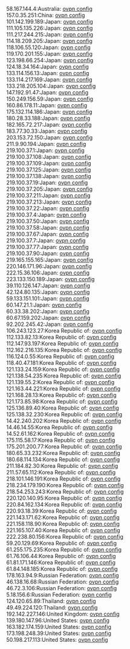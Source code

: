 58.167.144.4:Australia: [ovpn config](vpn/58_167_144_4.ovpn)  
157.0.35.251:China: [ovpn config](vpn/157_0_35_251.ovpn)  
101.142.199.189:Japan: [ovpn config](vpn/101_142_199_189.ovpn)  
111.105.135.226:Japan: [ovpn config](vpn/111_105_135_226.ovpn)  
111.217.244.215:Japan: [ovpn config](vpn/111_217_244_215.ovpn)  
114.18.209.205:Japan: [ovpn config](vpn/114_18_209_205.ovpn)  
118.106.55.120:Japan: [ovpn config](vpn/118_106_55_120.ovpn)  
119.170.201.155:Japan: [ovpn config](vpn/119_170_201_155.ovpn)  
123.198.66.254:Japan: [ovpn config](vpn/123_198_66_254.ovpn)  
124.18.34.164:Japan: [ovpn config](vpn/124_18_34_164.ovpn)  
133.114.156.13:Japan: [ovpn config](vpn/133_114_156_13.ovpn)  
133.114.217.169:Japan: [ovpn config](vpn/133_114_217_169.ovpn)  
133.218.205.104:Japan: [ovpn config](vpn/133_218_205_104.ovpn)  
147.192.91.47:Japan: [ovpn config](vpn/147_192_91_47.ovpn)  
150.249.156.59:Japan: [ovpn config](vpn/150_249_156_59.ovpn)  
160.86.178.11:Japan: [ovpn config](vpn/160_86_178_11.ovpn)  
175.132.114.186:Japan: [ovpn config](vpn/175_132_114_186.ovpn)  
180.28.33.188:Japan: [ovpn config](vpn/180_28_33_188.ovpn)  
182.165.72.217:Japan: [ovpn config](vpn/182_165_72_217.ovpn)  
183.77.30.33:Japan: [ovpn config](vpn/183_77_30_33.ovpn)  
203.153.72.150:Japan: [ovpn config](vpn/203_153_72_150.ovpn)  
211.9.90.194:Japan: [ovpn config](vpn/211_9_90_194.ovpn)  
219.100.37.1:Japan: [ovpn config](vpn/219_100_37_1.ovpn)  
219.100.37.108:Japan: [ovpn config](vpn/219_100_37_108.ovpn)  
219.100.37.109:Japan: [ovpn config](vpn/219_100_37_109.ovpn)  
219.100.37.125:Japan: [ovpn config](vpn/219_100_37_125.ovpn)  
219.100.37.138:Japan: [ovpn config](vpn/219_100_37_138.ovpn)  
219.100.37.19:Japan: [ovpn config](vpn/219_100_37_19.ovpn)  
219.100.37.205:Japan: [ovpn config](vpn/219_100_37_205.ovpn)  
219.100.37.211:Japan: [ovpn config](vpn/219_100_37_211.ovpn)  
219.100.37.213:Japan: [ovpn config](vpn/219_100_37_213.ovpn)  
219.100.37.22:Japan: [ovpn config](vpn/219_100_37_22.ovpn)  
219.100.37.4:Japan: [ovpn config](vpn/219_100_37_4.ovpn)  
219.100.37.50:Japan: [ovpn config](vpn/219_100_37_50.ovpn)  
219.100.37.58:Japan: [ovpn config](vpn/219_100_37_58.ovpn)  
219.100.37.67:Japan: [ovpn config](vpn/219_100_37_67.ovpn)  
219.100.37.7:Japan: [ovpn config](vpn/219_100_37_7.ovpn)  
219.100.37.77:Japan: [ovpn config](vpn/219_100_37_77.ovpn)  
219.100.37.90:Japan: [ovpn config](vpn/219_100_37_90.ovpn)  
219.165.155.165:Japan: [ovpn config](vpn/219_165_155_165.ovpn)  
220.146.171.96:Japan: [ovpn config](vpn/220_146_171_96.ovpn)  
222.15.36.106:Japan: [ovpn config](vpn/222_15_36_106.ovpn)  
223.133.150.189:Japan: [ovpn config](vpn/223_133_150_189.ovpn)  
39.110.126.147:Japan: [ovpn config](vpn/39_110_126_147.ovpn)  
42.124.80.135:Japan: [ovpn config](vpn/42_124_80_135.ovpn)  
59.133.151.101:Japan: [ovpn config](vpn/59_133_151_101.ovpn)  
60.147.21.1:Japan: [ovpn config](vpn/60_147_21_1.ovpn)  
60.33.38.202:Japan: [ovpn config](vpn/60_33_38_202.ovpn)  
60.67.159.202:Japan: [ovpn config](vpn/60_67_159_202.ovpn)  
92.202.245.42:Japan: [ovpn config](vpn/92_202_245_42.ovpn)  
106.243.123.27:Korea Republic of: [ovpn config](vpn/106_243_123_27.ovpn)  
112.133.82.13:Korea Republic of: [ovpn config](vpn/112_133_82_13.ovpn)  
112.147.93.197:Korea Republic of: [ovpn config](vpn/112_147_93_197.ovpn)  
112.162.216.135:Korea Republic of: [ovpn config](vpn/112_162_216_135.ovpn)  
116.124.0.55:Korea Republic of: [ovpn config](vpn/116_124_0_55.ovpn)  
118.40.47.181:Korea Republic of: [ovpn config](vpn/118_40_47_181.ovpn)  
121.133.24.159:Korea Republic of: [ovpn config](vpn/121_133_24_159.ovpn)  
121.138.54.235:Korea Republic of: [ovpn config](vpn/121_138_54_235.ovpn)  
121.139.55.2:Korea Republic of: [ovpn config](vpn/121_139_55_2.ovpn)  
121.163.44.221:Korea Republic of: [ovpn config](vpn/121_163_44_221.ovpn)  
121.168.28.13:Korea Republic of: [ovpn config](vpn/121_168_28_13.ovpn)  
121.173.85.98:Korea Republic of: [ovpn config](vpn/121_173_85_98.ovpn)  
125.136.89.40:Korea Republic of: [ovpn config](vpn/125_136_89_40.ovpn)  
125.138.32.230:Korea Republic of: [ovpn config](vpn/125_138_32_230.ovpn)  
14.42.240.202:Korea Republic of: [ovpn config](vpn/14_42_240_202.ovpn)  
14.46.14.55:Korea Republic of: [ovpn config](vpn/14_46_14_55.ovpn)  
14.52.61.162:Korea Republic of: [ovpn config](vpn/14_52_61_162.ovpn)  
175.115.58.17:Korea Republic of: [ovpn config](vpn/175_115_58_17.ovpn)  
175.201.200.77:Korea Republic of: [ovpn config](vpn/175_201_200_77.ovpn)  
180.65.33.232:Korea Republic of: [ovpn config](vpn/180_65_33_232.ovpn)  
180.68.114.134:Korea Republic of: [ovpn config](vpn/180_68_114_134.ovpn)  
211.184.82.30:Korea Republic of: [ovpn config](vpn/211_184_82_30.ovpn)  
211.57.65.112:Korea Republic of: [ovpn config](vpn/211_57_65_112.ovpn)  
218.101.146.191:Korea Republic of: [ovpn config](vpn/218_101_146_191.ovpn)  
218.234.179.190:Korea Republic of: [ovpn config](vpn/218_234_179_190.ovpn)  
218.54.253.243:Korea Republic of: [ovpn config](vpn/218_54_253_243.ovpn)  
220.120.140.95:Korea Republic of: [ovpn config](vpn/220_120_140_95.ovpn)  
220.84.162.134:Korea Republic of: [ovpn config](vpn/220_84_162_134.ovpn)  
220.93.18.39:Korea Republic of: [ovpn config](vpn/220_93_18_39.ovpn)  
221.143.171.62:Korea Republic of: [ovpn config](vpn/221_143_171_62.ovpn)  
221.158.118.90:Korea Republic of: [ovpn config](vpn/221_158_118_90.ovpn)  
221.165.107.40:Korea Republic of: [ovpn config](vpn/221_165_107_40.ovpn)  
222.238.80.156:Korea Republic of: [ovpn config](vpn/222_238_80_156.ovpn)  
59.20.129.69:Korea Republic of: [ovpn config](vpn/59_20_129_69.ovpn)  
61.255.175.235:Korea Republic of: [ovpn config](vpn/61_255_175_235.ovpn)  
61.76.106.44:Korea Republic of: [ovpn config](vpn/61_76_106_44.ovpn)  
61.81.171.146:Korea Republic of: [ovpn config](vpn/61_81_171_146.ovpn)  
61.84.148.185:Korea Republic of: [ovpn config](vpn/61_84_148_185.ovpn)  
178.163.94.9:Russian Federation: [ovpn config](vpn/178_163_94_9.ovpn)  
46.138.16.68:Russian Federation: [ovpn config](vpn/46_138_16_68.ovpn)  
46.72.3.106:Russian Federation: [ovpn config](vpn/46_72_3_106.ovpn)  
5.18.156.6:Russian Federation: [ovpn config](vpn/5_18_156_6.ovpn)  
124.120.65.89:Thailand: [ovpn config](vpn/124_120_65_89.ovpn)  
49.49.224.120:Thailand: [ovpn config](vpn/49_49_224_120.ovpn)  
192.142.227.146:United Kingdom: [ovpn config](vpn/192_142_227_146.ovpn)  
139.180.147.96:United States: [ovpn config](vpn/139_180_147_96.ovpn)  
163.182.174.159:United States: [ovpn config](vpn/163_182_174_159.ovpn)  
173.198.248.39:United States: [ovpn config](vpn/173_198_248_39.ovpn)  
50.198.217.113:United States: [ovpn config](vpn/50_198_217_113.ovpn)  
